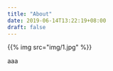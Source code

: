 ```yaml
---
title: "About"
date: 2019-06-14T13:22:19+08:00
draft: false
---
```


{{% img src="img/1.jpg" %}}

aaa